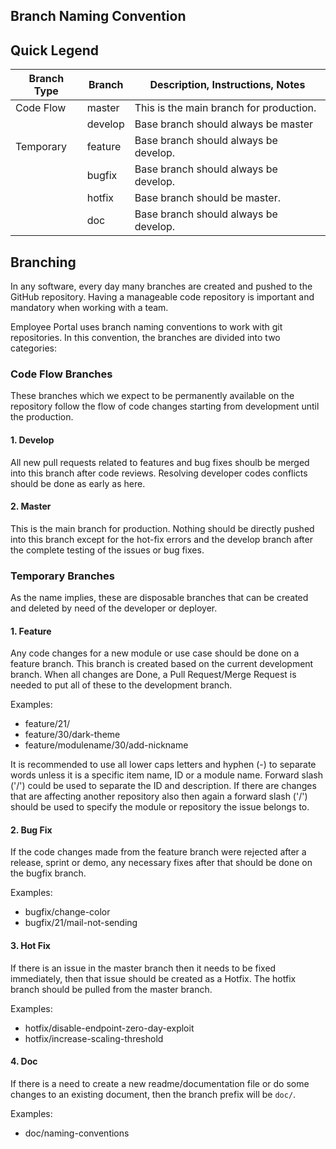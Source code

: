 ## Branch Naming Convention

## Quick Legend
<table>
  <thead>
    <tr>
      <th>Branch Type</th>
      <th>Branch</th>
      <th>Description, Instructions, Notes</th>
    </tr>
  </thead>
  <tbody>
    <tr>
      <td>Code Flow</td>
      <td>master</td>
      <td>This is the main branch for production.</td>
    </tr>
    <tr>
      <td></td>
      <td>develop</td>
      <td>Base branch should always be master </td>
    </tr>
    <tr>
      <td>Temporary</td>
      <td>feature</td>
      <td>Base branch should always be develop.</td>
    </tr>
    <tr>
      <td></td>
      <td>bugfix</td>
      <td>Base branch should always be develop.</td>
    </tr>
    <tr>
      <td></td>
      <td>hotfix</td>
      <td>Base branch should be master.</td>
    </tr>
    <tr>
      <td></td>
      <td>doc</td>
      <td>Base branch should always be develop.</td>
    </tr>
  </tbody>
</table>

## Branching

In any software, every day many branches are created and pushed to the GitHub repository. Having a manageable code repository is important and mandatory when working with a team.

Employee Portal uses branch naming conventions to work with git repositories. 
In this convention, the branches are divided into two categories:

### Code Flow Branches 
These branches which we expect to be permanently available on the repository follow the flow of code changes starting from development until the production.

#### 1. Develop
All new pull requests related to features and bug fixes shoulb be merged into this branch after code reviews. Resolving developer codes conflicts should be done as early as here.

#### 2. Master
This is the main branch for production. Nothing should be directly pushed into this branch except for the hot-fix errors and the develop branch after the complete testing of the issues or bug fixes.
    
### Temporary Branches 
As the name implies, these are disposable branches that can be created and deleted by need of the developer or deployer.
#### 1. Feature
Any code changes for a new module or use case should be done on a feature branch. This branch is created based on the current development branch. When all changes are Done, a Pull Request/Merge Request is needed to put all of these to the development branch.
		
Examples:
- feature/21/
- feature/30/dark-theme
- feature/modulename/30/add-nickname


It is recommended to use all lower caps letters and hyphen (-) to separate words unless it is a specific item name, ID or a module name. Forward slash ('/') could be used to separate the ID and description.
If there are changes that are affecting another repository also then again a forward slash ('/') should be used to specify the module or repository the issue belongs to.

#### 2. Bug Fix
If the code changes made from the feature branch were rejected after a release, sprint or demo, any necessary fixes after that should be done on the bugfix branch.
		
Examples:
- bugfix/change-color
- bugfix/21/mail-not-sending

#### 3. Hot Fix
If there is an issue in the master branch then it needs to be  fixed immediately, then that issue should be created as a Hotfix. The hotfix branch should be pulled from the master branch. 
		
Examples:
- hotfix/disable-endpoint-zero-day-exploit
- hotfix/increase-scaling-threshold

#### 4. Doc
If there is a need to create a new readme/documentation file or do some changes to an existing document, then the branch prefix will be `doc/`.

Examples:
- doc/naming-conventions

